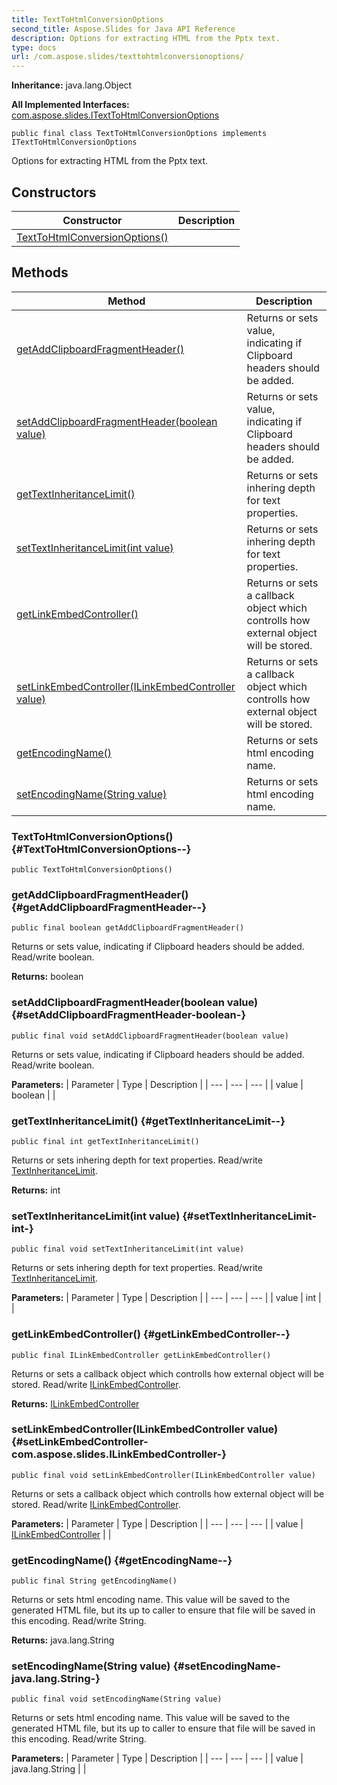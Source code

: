 ```yaml
---
title: TextToHtmlConversionOptions
second_title: Aspose.Slides for Java API Reference
description: Options for extracting HTML from the Pptx text.
type: docs
url: /com.aspose.slides/texttohtmlconversionoptions/
---
```

**Inheritance:**
java.lang.Object

**All Implemented Interfaces:**
[com.aspose.slides.ITextToHtmlConversionOptions](../../com.aspose.slides/itexttohtmlconversionoptions)
```
public final class TextToHtmlConversionOptions implements ITextToHtmlConversionOptions
```

Options for extracting HTML from the Pptx text.
## Constructors

| Constructor | Description |
| --- | --- |
| [TextToHtmlConversionOptions()](#TextToHtmlConversionOptions--) |  |
## Methods

| Method | Description |
| --- | --- |
| [getAddClipboardFragmentHeader()](#getAddClipboardFragmentHeader--) | Returns or sets value, indicating if Clipboard headers should be added. |
| [setAddClipboardFragmentHeader(boolean value)](#setAddClipboardFragmentHeader-boolean-) | Returns or sets value, indicating if Clipboard headers should be added. |
| [getTextInheritanceLimit()](#getTextInheritanceLimit--) | Returns or sets inhering depth for text properties. |
| [setTextInheritanceLimit(int value)](#setTextInheritanceLimit-int-) | Returns or sets inhering depth for text properties. |
| [getLinkEmbedController()](#getLinkEmbedController--) | Returns or sets a callback object which controlls how external object will be stored. |
| [setLinkEmbedController(ILinkEmbedController value)](#setLinkEmbedController-com.aspose.slides.ILinkEmbedController-) | Returns or sets a callback object which controlls how external object will be stored. |
| [getEncodingName()](#getEncodingName--) | Returns or sets html encoding name. |
| [setEncodingName(String value)](#setEncodingName-java.lang.String-) | Returns or sets html encoding name. |
### TextToHtmlConversionOptions() {#TextToHtmlConversionOptions--}
```
public TextToHtmlConversionOptions()
```


### getAddClipboardFragmentHeader() {#getAddClipboardFragmentHeader--}
```
public final boolean getAddClipboardFragmentHeader()
```


Returns or sets value, indicating if Clipboard headers should be added. Read/write boolean.

**Returns:**
boolean
### setAddClipboardFragmentHeader(boolean value) {#setAddClipboardFragmentHeader-boolean-}
```
public final void setAddClipboardFragmentHeader(boolean value)
```


Returns or sets value, indicating if Clipboard headers should be added. Read/write boolean.

**Parameters:**
| Parameter | Type | Description |
| --- | --- | --- |
| value | boolean |  |

### getTextInheritanceLimit() {#getTextInheritanceLimit--}
```
public final int getTextInheritanceLimit()
```


Returns or sets inhering depth for text properties. Read/write [TextInheritanceLimit](../../com.aspose.slides/textinheritancelimit).

**Returns:**
int
### setTextInheritanceLimit(int value) {#setTextInheritanceLimit-int-}
```
public final void setTextInheritanceLimit(int value)
```


Returns or sets inhering depth for text properties. Read/write [TextInheritanceLimit](../../com.aspose.slides/textinheritancelimit).

**Parameters:**
| Parameter | Type | Description |
| --- | --- | --- |
| value | int |  |

### getLinkEmbedController() {#getLinkEmbedController--}
```
public final ILinkEmbedController getLinkEmbedController()
```


Returns or sets a callback object which controlls how external object will be stored. Read/write [ILinkEmbedController](../../com.aspose.slides/ilinkembedcontroller).

**Returns:**
[ILinkEmbedController](../../com.aspose.slides/ilinkembedcontroller)
### setLinkEmbedController(ILinkEmbedController value) {#setLinkEmbedController-com.aspose.slides.ILinkEmbedController-}
```
public final void setLinkEmbedController(ILinkEmbedController value)
```


Returns or sets a callback object which controlls how external object will be stored. Read/write [ILinkEmbedController](../../com.aspose.slides/ilinkembedcontroller).

**Parameters:**
| Parameter | Type | Description |
| --- | --- | --- |
| value | [ILinkEmbedController](../../com.aspose.slides/ilinkembedcontroller) |  |

### getEncodingName() {#getEncodingName--}
```
public final String getEncodingName()
```


Returns or sets html encoding name. This value will be saved to the generated HTML file, but its up to caller to ensure that file will be saved in this encoding. Read/write String.

**Returns:**
java.lang.String
### setEncodingName(String value) {#setEncodingName-java.lang.String-}
```
public final void setEncodingName(String value)
```


Returns or sets html encoding name. This value will be saved to the generated HTML file, but its up to caller to ensure that file will be saved in this encoding. Read/write String.

**Parameters:**
| Parameter | Type | Description |
| --- | --- | --- |
| value | java.lang.String |  |


